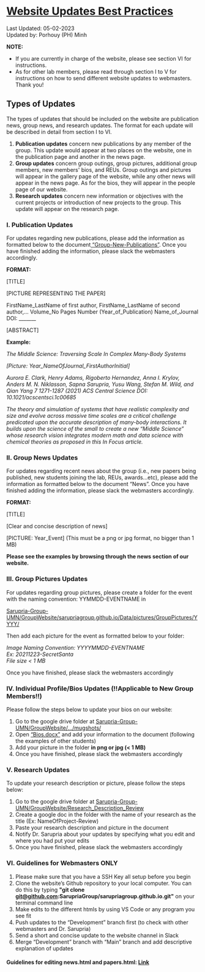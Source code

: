 # [Website Updates Best Practices](https://docs.google.com/document/d/16CKtHjKzPj2LLqS0tFQlL2jCTr1Omqot/edit)
Last Updated: 05-02-2023 <br/>
Updated by: Porhouy (PH) Minh

**NOTE:** <br/>
- If you are currently in charge of the website, please see section VI for instructions. 
- As for other lab members, please read through section I to V for instructions on how to send different website updates to webmasters. Thank you!

## Types of Updates

The types of updates that should be included on the website are publication news, group news, and research updates. The format for each update will be described in detail from section I to VI. 

1) **Publication updates** concern new publications by any member of the group. This update would appear at two places on the website, one in the publication page and another in the news page. 
2) **Group updates** concern group outings, group pictures, additional group members, new members' bios, and REUs. Group outings and pictures will appear in the gallery page of the website, while any other news will appear in the news page. As for the bios, they will appear in the people page of our website. 
3) **Research updates** concern new information or objectives with the current projects or introduction of new projects to the group. This update will appear on the research page.

### I. Publication Updates
For updates regarding new publications, please add the information as formatted below to the document[ “Group-New-Publications”](https://docs.google.com/document/d/1pgxeaMHtInkjudmMBUPGrDMKS3hh_7SpVVWQLvpx7No/edit?usp=share_link). Once you have finished adding the information, please slack the webmasters accordingly. <br/>
 
**FORMAT:**

[TITLE]

[PICTURE REPRESENTING THE PAPER] 

FirstName_LastName of first author, FirstName_LastName of second author,… Volume_No Pages Number (Year_of_Publication) Name_of_Journal DOI: _______

[ABSTRACT] 

**Example:** 

*The Middle Science: Traversing Scale In Complex Many-Body Systems*

*[Picture: Year_NameOfJournal_FirstAuthorInitial]* 

*Aurora E. Clark, Henry Adams, Rigoberto Hernandez, Anna I. Krylov, Anders M. N. Niklasson, Sapna Sarupria, Yusu Wang, Stefan M. Wild, and Qian Yang 7 1271-1287 (2021) ACS Central Science DOI: 10.1021/acscentsci.1c00685*

*The theory and simulation of systems that have realistic complexity and size and evolve across massive time scales are a critical challenge predicated upon the accurate description of many-body interactions. It builds upon the science of the small to create a new “Middle Science” whose research vision integrates modern math and data science with chemical theories as proposed in this In Focus article.*


### II. Group News Updates
For updates regarding recent news about the group (i.e., new papers being published, new students joining the lab, REUs, awards…etc), please add the information as formatted below to the document “News”. Once you have finished adding the information, please slack the webmasters accordingly. <br/>
 
**FORMAT:**

[TITLE]

[Clear and concise description of news] 

[PICTURE: Year_Event] (This must be a png or jpg format, no bigger than 1 MB)

**Please see the examples by browsing through the news section of our website.**

### III. Group Pictures Updates
For updates regarding group pictures, please create a folder for the event with the naming convention: YYMMDD-EVENTNAME in 

[Sarupria-Group-UMN/GroupWebsite/sarupriagroup.github.io/Data/pictures/GroupPictures/YYYY/](https://drive.google.com/drive/folders/10EkO4okCMuqs5m4YYrKo_SPF8C9tTCg1?usp=sharing) 

Then add each picture for the event as formatted below to your folder: 

*Image Naming Convention: YYYYMMDD-EVENTNAME* <br/>
*Ex: 20211223-SecretSanta* <br/>
*File size < 1 MB* <br/>

Once you have finished, please slack the webmasters accordingly

### IV. Individual Profile/Bios Updates (!!Applicable to New Group Members!!)
Please follow the steps below to update your bios on our website: 

1) Go to the google drive folder at [Sarupria-Group-UMN/GroupWebsite/.../mugshots/](https://drive.google.com/drive/folders/10EKj7Um3qI-yHPwQ8IPoIgl_TiA2gSyQ?usp=sharing)
2) Open [“Bios.docx”](https://docs.google.com/document/d/11v5kfybkcqNM7XrBN1PpUBNZVCoIfKf5/edit?usp=share_link&ouid=114755699523492321653&rtpof=true&sd=true) and add your information to the document (following the examples of other students)
3) Add your picture in the folder **in png or jpg (< 1 MB)**
4) Once you have finished, please slack the webmasters accordingly

### V. Research Updates
To update your research description or picture, please follow the steps below: 

1) Go to the google drive folder at [Sarupria-Group-UMN/GroupWebsite/Research_Description_Review](https://drive.google.com/drive/folders/1zw-LJxLza1TrTtW2Cbut26tN3PhdJT_a?usp=sharing)
2) Create a google doc in the folder with the name of your research as the title (Ex: NameOfProject-Review) 
3) Paste your research description and picture in the document 
4) Notify Dr. Sarupria about your updates by specifying what you edit and where you had put your edits
5) Once you have finished, please slack the webmasters accordingly

### VI. Guidelines for Webmasters ONLY
1) Please make sure that you have a SSH Key all setup before you begin
2) Clone the website’s Github repository to your local computer. You can do this by typing **"git clone git@github.com:SarupriaGroup/sarupriagroup.github.io.git"** on your terminal command line  
3) Make edits to the different htmls by using VS Code or any program you see fit
4) Push updates to the “Development” branch first (to check with other webmasters and Dr. Sarupria)
5) Send a short and concise update to the website channel in Slack
6) Merge “Development” branch with “Main” branch and add descriptive explanation of updates

#### Guidelines for editing news.html and papers.html: [Link](https://docs.google.com/document/d/16CKtHjKzPj2LLqS0tFQlL2jCTr1Omqot/edit)

